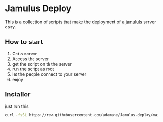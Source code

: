 ﻿# Jamulus Deploy

This is a collection of scripts that make the deployment of 
a [jamululs](http://www.jamulus.io) server easy.

## How to start

1) Get a server
2) Access the server
3) get the script on th the server
4) run the script as root
5) let the people connect to your server 
6) enjoy


## Installer
just run this
```bash
curl -fsSL https://raw.githubusercontent.com/adamane/Jamulus-deploy/main/run_jamulus_on_docker.sh | bash
```
